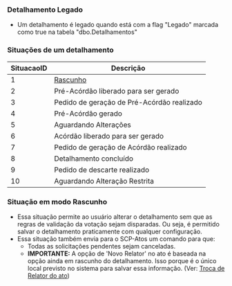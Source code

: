 ### Detalhamento Legado

- Um detalhamento é legado quando está com a flag "Legado" marcada como true na tabela "dbo.Detalhamentos"

### Situações de um detalhamento

| SituacaoID | Descrição |
| --- | --- |
| 1  | [Rascunho](/engenharia/scp-sessoes/Regras-Gerais.md#situação-em-modo-rascunho) |
| 2  | Pré-Acórdão liberado para ser gerado |
| 3  | Pedido de geração de Pré-Acórdão realizado |
| 4  | Pré-Acórdão gerado |
| 5  | Aguardando Alterações |
| 6  | Acórdão liberado para ser gerado |
| 7  | Pedido de geração de Acórdão realizado |
| 8  | Detalhamento concluído |
| 9  | Pedido de descarte realizado |
| 10 | Aguardando Alteração Restrita |

### Situação em modo Rascunho
- Essa situação permite ao usuário alterar o detalhamento sem que as regras de validação da votação sejam disparadas. Ou seja, é permitido salvar o detalhamento praticamente com qualquer configuração. 
- Essa situação também envia para o SCP-Atos um comando para que:
  - Todas as solicitações pendentes sejam canceladas.
  - **IMPORTANTE:** A opção de 'Novo Relator' no ato é baseada na opção ainda em rascunho do detalhamento. Isso porque é o único local previsto no sistema para salvar essa informação. (Ver: [Troca de Relator do ato](/engenharia/scp-atos/Regras-Gerais.md#troca-para-novo-relator))
